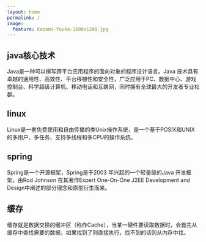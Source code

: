 ```yaml
---
layout: home
permalink: /
image:
  feature: Kazami-Yuuka-1600x1200.jpg
---
```


<div class="tiles">

<div class="tile">
  <h2 class="post-title">java核心技术</h2>
  <p class="post-excerpt">Java是一种可以撰写跨平台应用程序的面向对象的程序设计语言。Java 技术具有卓越的通用性、高效性、平台移植性和安全性，广泛应用于PC、数据中心、游戏控制台、科学超级计算机、移动电话和互联网，同时拥有全球最大的开发者专业社群。</p>
</div><!-- /.tile -->

<div class="tile">
  <h2 class="post-title">linux</h2>
  <p class="post-excerpt">Linux是一套免费使用和自由传播的类Unix操作系统，是一个基于POSIX和UNIX的多用户、多任务、支持多线程和多CPU的操作系统。</p>
</div><!-- /.tile -->

<div class="tile">
  <h2 class="post-title">spring</h2>
  <p class="post-excerpt">Spring是一个开源框架，Spring是于2003 年兴起的一个轻量级的Java 开发框架，由Rod Johnson 在其著作Expert One-On-One J2EE Development and Design中阐述的部分理念和原型衍生而来。</p>
</div><!-- /.tile -->

<div class="tile">
  <h2 class="post-title">缓存</h2>
  <p class="post-excerpt">缓存就是数据交换的缓冲区（称作Cache），当某一硬件要读取数据时，会首先从缓存中查找需要的数据，如果找到了则直接执行，找不到的话则从内存中找。</p>
</div><!-- /.tile -->

</div><!-- /.tiles -->